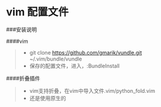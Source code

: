 vim 配置文件
============

###安装说明

####vim
>* git clone https://github.com/gmarik/vundle.git ~/.vim/bundle/vundle
>* 保存的配置文件，进入，:BundleInstall

####折叠插件
>* vim支持折叠，在vim中导入文件.vim/python_fold.vim
>* 还是使用原生的
